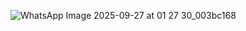 ![WhatsApp Image 2025-09-27 at 01 27 30_003bc168](https://github.com/user-attachments/assets/da1c7593-ea42-4843-b27c-6106bd0a7b17)
